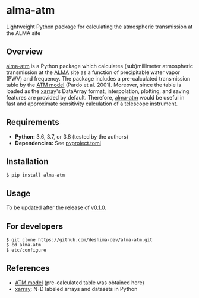 # alma-atm
Lightweight Python package for calculating the atmospheric transmission at the ALMA site

## Overview

[alma-atm] is a Python package which calculates (sub)millimeter atmospheric transmission at the [ALMA] site as a function of precipitable water vapor (PWV) and frequency.
The package includes a pre-calculated transmission table by the [ATM model] (Pardo et al. 2001).
Moreover, since the table is loaded as the [xarray]'s DataArray format, interpolation, plotting, and saving features are provided by default.
Therefore, [alma-atm] would be useful in fast and approximate sensitivity calculation of a telescope instrument.

## Requirements

- **Python:** 3.6, 3.7, or 3.8 (tested by the authors)
- **Dependencies:** See [pyproject.toml](https://github.com/deshima-dev/alma-atm/blob/master/pyproject.toml)

## Installation

```shell
$ pip install alma-atm
```

## Usage

To be updated after the release of [v0.1.0](https://github.com/deshima-dev/alma-atm/milestone/2).

## For developers

```shell
$ git clone https://github.com/deshima-dev/alma-atm.git
$ cd alma-atm
$ etc/configure
```

## References

- [ATM model] (pre-calculated table was obtained here)
- [xarray]: N-D labeled arrays and datasets in Python

[alma-atm]: https://pypi.org/project/alma-atm/
[ALMA]: https://almascience.nao.ac.jp/
[ATM model]: https://almascience.nao.ac.jp/about-alma/atmosphere-model
[Poetry]: https://python-poetry.org/
[xarray]: https://xarray.pydata.org/en/stable/
